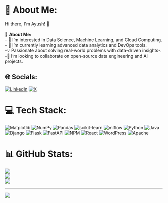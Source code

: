 # 💫 About Me:
Hi there, I'm Ayush! 👋  <br><br>🚀 **About Me:**  <br>- 👀 I’m interested in Data Science, Machine Learning, and Cloud Computing.  <br>- 🌱 I’m currently learning advanced data analytics and DevOps tools.  <br>-💡 Passionate about solving real-world problems with data-driven insights-.  <br>-💞️ I’m looking to collaborate on open-source data engineering and AI projects.  


## 🌐 Socials:
[![LinkedIn](https://img.shields.io/badge/LinkedIn-%230077B5.svg?logo=linkedin&logoColor=white)](https://linkedin.com/in/https://www.linkedin.com/in/ayush-bhomia) [![X](https://img.shields.io/badge/X-black.svg?logo=X&logoColor=white)](https://x.com/https://x.com/bhomia04) 

# 💻 Tech Stack:
![Matplotlib](https://img.shields.io/badge/Matplotlib-%23ffffff.svg?style=for-the-badge&logo=Matplotlib&logoColor=black) ![NumPy](https://img.shields.io/badge/numpy-%23013243.svg?style=for-the-badge&logo=numpy&logoColor=white) ![Pandas](https://img.shields.io/badge/pandas-%23150458.svg?style=for-the-badge&logo=pandas&logoColor=white) ![scikit-learn](https://img.shields.io/badge/scikit--learn-%23F7931E.svg?style=for-the-badge&logo=scikit-learn&logoColor=white) ![mlflow](https://img.shields.io/badge/mlflow-%23d9ead3.svg?style=for-the-badge&logo=numpy&logoColor=blue) ![Python](https://img.shields.io/badge/python-3670A0?style=for-the-badge&logo=python&logoColor=ffdd54) ![Java](https://img.shields.io/badge/java-%23ED8B00.svg?style=for-the-badge&logo=openjdk&logoColor=white) ![Django](https://img.shields.io/badge/django-%23092E20.svg?style=for-the-badge&logo=django&logoColor=white) ![Flask](https://img.shields.io/badge/flask-%23000.svg?style=for-the-badge&logo=flask&logoColor=white) ![FastAPI](https://img.shields.io/badge/FastAPI-005571?style=for-the-badge&logo=fastapi) ![NPM](https://img.shields.io/badge/NPM-%23CB3837.svg?style=for-the-badge&logo=npm&logoColor=white) ![React](https://img.shields.io/badge/react-%2320232a.svg?style=for-the-badge&logo=react&logoColor=%2361DAFB) ![WordPress](https://img.shields.io/badge/WordPress-%23117AC9.svg?style=for-the-badge&logo=WordPress&logoColor=white) ![Apache](https://img.shields.io/badge/apache-%23D42029.svg?style=for-the-badge&logo=apache&logoColor=white)
# 📊 GitHub Stats:
![](https://github-readme-stats.vercel.app/api?username=ayushh0406&theme=dark&hide_border=false&include_all_commits=false&count_private=false)<br/>
![](https://github-readme-streak-stats.herokuapp.com/?user=ayushh0406&theme=dark&hide_border=false)<br/>
![](https://github-readme-stats.vercel.app/api/top-langs/?username=ayushh0406&theme=dark&hide_border=false&include_all_commits=false&count_private=false&layout=compact)

---
[![](https://visitcount.itsvg.in/api?id=ayushh0406&icon=0&color=0)](https://visitcount.itsvg.in)

<!-- Proudly created with GPRM ( https://gprm.itsvg.in ) -->
